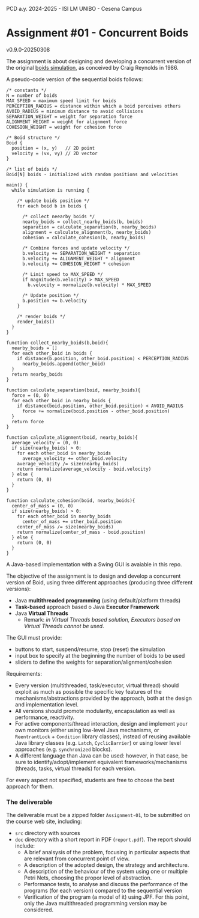 PCD a.y. 2024-2025 - ISI LM UNIBO - Cesena Campus

# Assignment #01 -  Concurrent Boids

v0.9.0-20250308

The assignment is about designing and developing a concurrent version of the original [boids simulation](https://en.wikipedia.org/wiki/Boids), as conceived by Craig Reynolds in 1986.  

A pseudo-code version of the sequential boids follows:

```
/* constants */
N = number of boids
MAX_SPEED = maximum speed limit for boids
PERCEPTION_RADIUS = distance within which a boid perceives others
AVOID_RADIUS = minimum distance to avoid collisions
SEPARATION_WEIGHT = weight for separation force
ALIGNMENT_WEIGHT = weight for alignment force
COHESION_WEIGHT = weight for cohesion force

/* Boid structure */
Boid {
  position = (x, y)   // 2D point
  velocity = (vx, vy) // 2D vector
}

/* list of boids */
Boid[N] boids - initialized with random positions and velocities

main() {
  while simulation is running {

    /* update boids position */
    for each boid b in boids {

      /* collect neearby boids */
      nearby_boids = collect_nearby_boids(b, boids)
      separation = calculate_separation(b, nearby_boids)
      alignment = calculate_alignment(b, nearby_boids)
      cohesion = calculate_cohesion(b, nearby_boids)

      /* Combine forces and update velocity */
      b.velocity += SEPARATION_WEIGHT * separation
      b.velocity += ALIGNMENT_WEIGHT * alignment
      b.velocity += COHESION_WEIGHT * cohesion

      /* Limit speed to MAX_SPEED */
      if magnitude(b.velocity) > MAX_SPEED
        b.velocity = normalize(b.velocity) * MAX_SPEED      

      /* Update position */
      b.position += b.velocity
    }

    /* render boids */
    render_boids()
  }
}

function collect_nearby_boids(b,boid){
  nearby_boids = []
  for each other_boid in boids {
    if distance(b.position, other_boid.position) < PERCEPTION_RADIUS
      nearby_boids.append(other_boid) 
  }
  return nearby_boids
}

function calculate_separation(boid, nearby_boids){
  force = (0, 0)
  for each other_boid in nearby_boids {
    if distance(boid.position, other_boid.position) < AVOID_RADIUS
      force += normalize(boid.position - other_boid.position)
  }
  return force
}

function calculate_alignment(boid, nearby_boids){
  average_velocity = (0, 0)
  if size(nearby_boids) > 0:
    for each other_boid in nearby_boids 
      average_velocity += other_boid.velocity
    average_velocity /= size(nearby_boids)
    return normalize(average_velocity - boid.velocity)
  } else {
    return (0, 0)
  }
}
 
function calculate_cohesion(boid, nearby_boids){
  center_of_mass = (0, 0)
  if size(nearby_boids) > 0:
    for each other_boid in nearby_boids
      center_of_mass += other_boid.position
    center_of_mass /= size(nearby_boids)
    return normalize(center_of_mass - boid.position) 
  } else {
	return (0, 0)
  }
}
```

A Java-based implementation with a Swing GUI is avaiable in this repo.

The objective of the assignment is to design and develop a concurrent version of Boid, using three different approaches (producing three different versions):
- Java **multithreaded programming** (using default/platform threads)
- **Task-based** approach based o Java **Executor Framework** 
- Java **Virtual Threads** 
    - Remark: *in Virtual Threads based solution, Executors based on Virtual Threads cannot be used*.

The GUI must provide:
- buttons to start, suspend/resume, stop (reset) the simulation
- input box to specify at the beginning the number of boids to be used
- sliders to define the weights for separation/alignment/cohesion 

Requirements:
- Every version (multithreaded, task/executor, virtual thread) should exploit as much as possible  the specific key features of the mechanisms/abstractions provided by the approach, both at the design and implementation level. 
- All versions should promote modularity, encapsulation as well as performance, reactivity. 
- For active components/thread interaction, design and implement your own monitors (either using low-level Java mechanisms, or `ReentrantLock` + `Condition` library classes), instead of reusing available Java library classes (e.g. `Latch`, `CyclicBarrier`) or using lower level approaches (e.g. `synchronized` blocks). 
- A different language than Java can be used: however, in that case, be sure to identify/adopt/implement equivalent frameworks/mechanisms (threads, tasks, virtual threads) for each version.

For every aspect not specified, students are free to choose the best approach for them.

### The deliverable

The deliverable must be a zipped folder `Assignment-01`, to be submitted on the course web site, including:  
- `src` directory with sources
- `doc` directory with a short report in PDF (`report.pdf`). The report should include:
	- A brief analsysis of the problem, focusing in particular aspects that are relevant from concurrent point of view.
	- A description of the adopted design, the strategy and architecture.
	- A description of the behaviour of the system using one or multiple Petri Nets, choosing the propor level of abstraction.
	- Performance tests, to analyse and discuss the performance of the programs (for each version) compared to the sequential version
	- Verification of the program (a model of it) using JPF. For this point, only the  Java multithreaded programming version may be considered.




